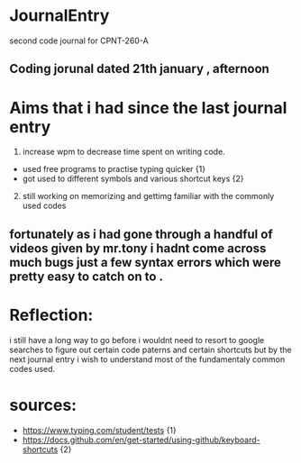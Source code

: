 # JournalEntry
second code journal for CPNT-260-A
## Coding jorunal dated 21th january , afternoon
# Aims that i had since the last journal entry
1.  increase wpm to decrease time spent on writing code.
- used free programs to practise typing quicker {1}
- got used to different symbols and various shortcut keys {2}
2. still working on memorizing and gettimg familiar with the commonly used codes

## fortunately as i had gone through a handful of videos given by mr.tony i hadnt come across much bugs just a few syntax errors which were pretty easy to catch on to .

# Reflection: 
i still have a long way to go before i wouldnt need to resort to google searches to figure out certain code paterns 
and certain shortcuts but by the next journal entry i wish to understand most of the fundamentaly common codes used.





# sources:
* https://www.typing.com/student/tests {1}
* https://docs.github.com/en/get-started/using-github/keyboard-shortcuts {2}
